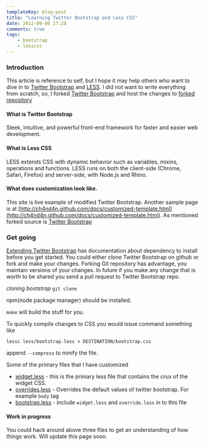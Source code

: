 ```yaml
---
templateKey: blog-post
title: "Learning Twitter Bootstrap and Less CSS"
date: 2012-09-06 17:28
comments: true
tags: 
    - bootstrap 
    - lesscss
---
```

### Introduction

This article is reference to self, but I hope it may help others who want to dive in to
[Twitter Bootstrap](http://twitter.github.com/bootstrap/) and [LESS](http://lesscss.org/).
I did not want to write everything from scratch, so, I forked [Twitter Bootstrap](http://twitter.github.com/bootstrap/)
and host the changes to [forked repository](https://github.com/ch4nd4n/bootstrap/)

#### What is Twitter Bootstrap
Sleek, intuitive, and powerful front-end framework for faster and easier web development.
<!-- more -->

#### What is Less CSS
LESS extends CSS with dynamic behavior such as variables, mixins, operations and functions. LESS runs on both the client-side (Chrome, Safari, Firefox) and server-side, with Node.js and Rhino.

#### What does customization look like.
This site is live example of modified Twitter Bootstrap. Another sample page is at [http://ch4nd4n.github.com/docs/customized-template.html](http://ch4nd4n.github.com/docs/customized-template.html). As mentioned forked source is [Twitter Bootstrap](http://twitter.github.com/bootstrap/)

### Get going

[Extending Twitter Bootstrap](http://twitter.github.com/bootstrap/extend.html) has documentation
about dependency to install before you get started. You could either clone Twitter Bootstrap on
github or fork and make your
changes. Forking Git repository has advantage, you maintain versions of your changes. In future
if you make any change that is worth to be shared you send a pull request to Twitter
Bootstrap repo.

_cloning bootstrap_ `git clone`

npm(node package manager) should be installed.

`make` will build the stuff for you.

To quickly compile changes to CSS you would issue command something like

    lessc less/bootstrap.less > DESTINATION/bootstrap.css

append `--compress` to minify the file.

Some of the primary files that I have customized

* [widget.less](https://github.com/ch4nd4n/bootstrap/blob/master/less/widget.less) - this
is the primary less file that contains the crux of the widget CSS.
* [overrides.less](https://github.com/ch4nd4n/bootstrap/blob/master/less/overrides.less) - Overrides the
default values of twitter bootstrap. For example `body` tag
* [bootstrap.less](https://github.com/ch4nd4n/bootstrap/blob/master/less/bootstrap.less) -
include `widget.less` and `override.less` in to this file


#### Work in progress
You could hack around above three files to get an understanding of how things
work. Will update this page soon.